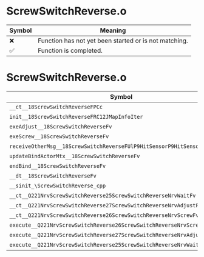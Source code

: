# ScrewSwitchReverse.o
| Symbol | Meaning 
| ------------- | ------------- 
| :x: | Function has not yet been started or is not matching. 
| :white_check_mark: | Function is completed. 


# ScrewSwitchReverse.o
| Symbol | Decompiled? |
| ------------- | ------------- |
| `__ct__18ScrewSwitchReverseFPCc` | :x: |
| `init__18ScrewSwitchReverseFRC12JMapInfoIter` | :x: |
| `exeAdjust__18ScrewSwitchReverseFv` | :x: |
| `exeScrew__18ScrewSwitchReverseFv` | :x: |
| `receiveOtherMsg__18ScrewSwitchReverseFUlP9HitSensorP9HitSensor` | :x: |
| `updateBindActorMtx__18ScrewSwitchReverseFv` | :x: |
| `endBind__18ScrewSwitchReverseFv` | :x: |
| `__dt__18ScrewSwitchReverseFv` | :x: |
| `__sinit_\ScrewSwitchReverse_cpp` | :x: |
| `__ct__Q221NrvScrewSwitchReverse25ScrewSwitchReverseNrvWaitFv` | :x: |
| `__ct__Q221NrvScrewSwitchReverse27ScrewSwitchReverseNrvAdjustFv` | :x: |
| `__ct__Q221NrvScrewSwitchReverse26ScrewSwitchReverseNrvScrewFv` | :x: |
| `execute__Q221NrvScrewSwitchReverse26ScrewSwitchReverseNrvScrewCFP5Spine` | :x: |
| `execute__Q221NrvScrewSwitchReverse27ScrewSwitchReverseNrvAdjustCFP5Spine` | :x: |
| `execute__Q221NrvScrewSwitchReverse25ScrewSwitchReverseNrvWaitCFP5Spine` | :x: |
